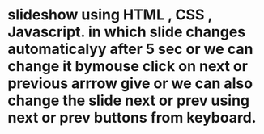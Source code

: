 # slideshow using HTML , CSS , Javascript. in which slide changes automaticalyy after 5 sec or we can change it bymouse click on next or previous arrrow give or we can also change the slide next or prev using next or prev buttons from keyboard.
